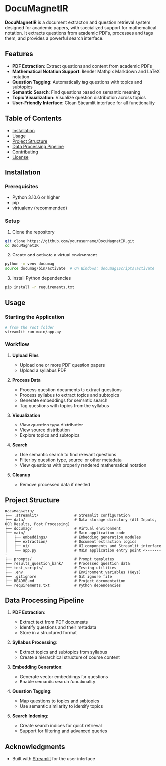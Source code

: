 # DocuMagnetIR

**DocuMagnetIR** is a document extraction and question retrieval system designed for academic papers, with specialized support for mathematical notation. It extracts questions from academic PDFs, processes and tags them, and provides a powerful search interface.

## Features

- **PDF Extraction**: Extract questions and content from academic PDFs
- **Mathematical Notation Support**: Render Mathpix Markdown and LaTeX notation
- **Question Tagging**: Automatically tag questions with topics and subtopics
- **Semantic Search**: Find questions based on semantic meaning
- **Topic Visualization**: Visualize question distribution across topics
- **User-Friendly Interface**: Clean Streamlit interface for all functionality

## Table of Contents

- [Installation](#installation)
- [Usage](#usage)
- [Project Structure](#project-structure)
- [Data Processing Pipeline](#data-processing-pipeline)
- [Contributing](#contributing)
- [License](#license)

## Installation

### Prerequisites

- Python 3.10.6 or higher
- pip
- virtualenv (recommended)

### Setup

1. Clone the repository
```bash
git clone https://github.com/yourusername/DocuMagnetIR.git
cd DocuMagnetIR
```

2. Create and activate a virtual environment
```bash
python -m venv documag
source documag/bin/activate  # On Windows: documag\Scripts\activate
```

3. Install Python dependencies
```bash
pip install -r requirements.txt
```

## Usage

### Starting the Application

```bash
# from the root folder
streamlit run main/app.py
```

### Workflow

1. **Upload Files**
   - Upload one or more PDF question papers
   - Upload a syllabus PDF

2. **Process Data**
   - Process question documents to extract questions
   - Process syllabus to extract topics and subtopics
   - Generate embeddings for semantic search
   - Tag questions with topics from the syllabus

3. **Visualization**
   - View question type distribution
   - View source distribution
   - Explore topics and subtopics

4. **Search**
   - Use semantic search to find relevant questions
   - Filter by question type, source, or other metadata
   - View questions with properly rendered mathematical notation

5. **Cleanup**
   - Remove processed data if needed

## Project Structure

```
DocuMagnetIR/
├── .streamlit/                # Streamlit configuration
├── data/                      # Data storage directory (All Inputs, OCR Results, Post Processing)
├── documag/                   # Virtual environment
├── main/                      # Main application code
│   ├── embeddings/            # Embedding generation modules
│   ├── extraction/            # Document extraction logics
│   ├── ui/                    # UI components and Streamlit interface
│   └── app.py                 # Main application entry point <--------
├── prompts/                   # Prompt templates
├── results_question_bank/     # Processed question data
├── test_scripts/              # Testing utilities 
├── .env                       # Environment variables (Keys)
├── .gitignore                 # Git ignore file
├── README.md                  # Project documentation
└── requirements.txt           # Python dependencies
```

## Data Processing Pipeline

1. **PDF Extraction**:
   - Extract text from PDF documents
   - Identify questions and their metadata
   - Store in a structured format

2. **Syllabus Processing**:
   - Extract topics and subtopics from syllabus
   - Create a hierarchical structure of course content

3. **Embedding Generation**:
   - Generate vector embeddings for questions
   - Enable semantic search functionality

4. **Question Tagging**:
   - Map questions to topics and subtopics
   - Use semantic similarity to identify topics

5. **Search Indexing**:
   - Create search indices for quick retrieval
   - Support for filtering and advanced queries

## Acknowledgments

- Built with [Streamlit](https://streamlit.io/) for the user interface